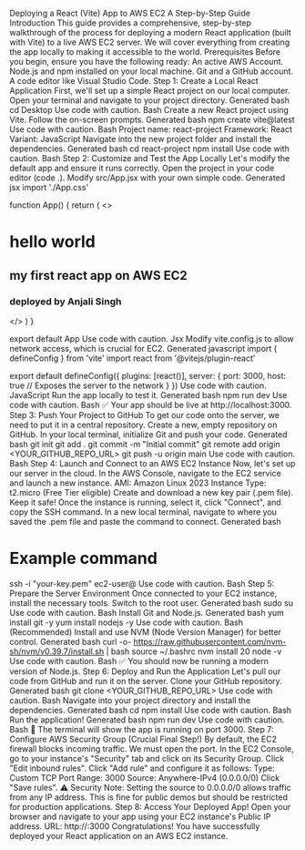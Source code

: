 Deploying a React (Vite) App to AWS EC2
A Step-by-Step Guide
Introduction
This guide provides a comprehensive, step-by-step walkthrough of the process for deploying a modern React application (built with Vite) to a live AWS EC2 server. We will cover everything from creating the app locally to making it accessible to the world.
Prerequisites
Before you begin, ensure you have the following ready:
An active AWS Account.
Node.js and npm installed on your local machine.
Git and a GitHub account.
A code editor like Visual Studio Code.
Step 1: Create a Local React Application
First, we'll set up a simple React project on our local computer.
Open your terminal and navigate to your project directory.
Generated bash
cd Desktop
Use code with caution.
Bash
Create a new React project using Vite. Follow the on-screen prompts.
Generated bash
npm create vite@latest
Use code with caution.
Bash
Project name: react-project
Framework: React
Variant: JavaScript
Navigate into the new project folder and install the dependencies.
Generated bash
cd react-project
npm install
Use code with caution.
Bash
Step 2: Customize and Test the App Locally
Let's modify the default app and ensure it runs correctly.
Open the project in your code editor (code .).
Modify src/App.jsx with your own simple code.
Generated jsx
import './App.css'

function App() {
  return (
    <>
      <h1>hello world</h1>
      <h2>my first react app on AWS EC2</h2>
      <h3>deployed by Anjali Singh</h3>
    </>
  )
}

export default App
Use code with caution.
Jsx
Modify vite.config.js to allow network access, which is crucial for EC2.
Generated javascript
import { defineConfig } from 'vite'
import react from '@vitejs/plugin-react'

export default defineConfig({
  plugins: [react()],
  server: {
    port: 3000,
    host: true // Exposes the server to the network
  }
})
Use code with caution.
JavaScript
Run the app locally to test it.
Generated bash
npm run dev
Use code with caution.
Bash
✅ Your app should be live at http://localhost:3000.
Step 3: Push Your Project to GitHub
To get our code onto the server, we need to put it in a central repository.
Create a new, empty repository on GitHub.
In your local terminal, initialize Git and push your code.
Generated bash
git init
git add .
git commit -m "Initial commit"
git remote add origin <YOUR_GITHUB_REPO_URL>
git push -u origin main
Use code with caution.
Bash
Step 4: Launch and Connect to an AWS EC2 Instance
Now, let's set up our server in the cloud.
In the AWS Console, navigate to the EC2 service and launch a new instance.
AMI: Amazon Linux 2023
Instance Type: t2.micro (Free Tier eligible)
Create and download a new key pair (.pem file). Keep it safe!
Once the instance is running, select it, click "Connect", and copy the SSH command.
In a new local terminal, navigate to where you saved the .pem file and paste the command to connect.
Generated bash
# Example command
ssh -i "your-key.pem" ec2-user@<your-ec2-public-ip>
Use code with caution.
Bash
Step 5: Prepare the Server Environment
Once connected to your EC2 instance, install the necessary tools.
Switch to the root user.
Generated bash
sudo su
Use code with caution.
Bash
Install Git and Node.js.
Generated bash
yum install git -y
yum install nodejs -y
Use code with caution.
Bash
(Recommended) Install and use NVM (Node Version Manager) for better control.
Generated bash
curl -o- https://raw.githubusercontent.com/nvm-sh/nvm/v0.39.7/install.sh | bash
source ~/.bashrc
nvm install 20
node -v
Use code with caution.
Bash
✅ You should now be running a modern version of Node.js.
Step 6: Deploy and Run the Application
Let's pull our code from GitHub and run it on the server.
Clone your GitHub repository.
Generated bash
git clone <YOUR_GITHUB_REPO_URL>
Use code with caution.
Bash
Navigate into your project directory and install the dependencies.
Generated bash
cd <your-repo-name>
npm install
Use code with caution.
Bash
Run the application!
Generated bash
npm run dev
Use code with caution.
Bash
🚀 The terminal will show the app is running on port 3000.
Step 7: Configure AWS Security Group (Crucial Final Step!)
By default, the EC2 firewall blocks incoming traffic. We must open the port.
In the EC2 Console, go to your instance's "Security" tab and click on its Security Group.
Click "Edit inbound rules".
Click "Add rule" and configure it as follows:
Type: Custom TCP
Port Range: 3000
Source: Anywhere-IPv4 (0.0.0.0/0)
Click "Save rules".
⚠️ Security Note: Setting the source to 0.0.0.0/0 allows traffic from any IP address. This is fine for public demos but should be restricted for production applications.
Step 8: Access Your Deployed App!
Open your browser and navigate to your app using your EC2 instance's Public IP address.
URL: http://<Your-EC2-Public-IP-Address>:3000
Congratulations!
You have successfully deployed your React application on an AWS EC2 instance.
